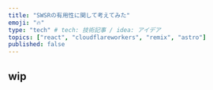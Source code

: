 ```yaml
---
title: "SWSRの有用性に関して考えてみた"
emoji: "🔥"
type: "tech" # tech: 技術記事 / idea: アイデア
topics: ["react", "cloudflareworkers", "remix", "astro"]
published: false
---
```


## wip